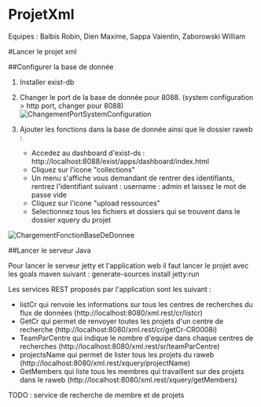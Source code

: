 # ProjetXml

Equipes : Balbis Robin, Dien Maxime, Sappa Valentin, Zaborowski William

#Lancer le projet xml

##Configurer la base de donnée

1. Installer exist-db 

2. Changer le port de la base de donnée pour 8088. (system configuration > http port, changer pour 8088)
![ChangementPortSystemConfiguration](https://preview.ibb.co/dC1MEw/Screen_Shot_2018_01_07_at_13_11_31.png)

3. Ajouter les fonctions dans la base de donnée ainsi que le dossier raweb :
    * Accedez au dashboard d'exist-ds : http://localhost:8088/exist/apps/dashboard/index.html
    * Cliquez sur l'icone "collections"
    * Un menu s'affiche vous demandant de rentrer des identifiants, rentrez l'identifiant suivant : username : admin et laissez le mot de passe vide
    * Cliquez sur l'icone "upload ressources" 
    * Selectionnez tous les fichiers et dossiers qui se trouvent dans le dossier xquery du projet

![ChargementFonctionBaseDeDonnee](https://preview.ibb.co/jrcggb/Screen_Shot_2018_01_07_at_13_33_04.png)



##Lancer le serveur Java

Pour lancer le serveur jetty et l'application web il faut lancer le projet avec les goals maven suivant : generate-sources install jetty:run 

Les services REST proposés par l'application sont les suivant :

 * listCr qui renvoie les informations sur tous les centres de recherches du flux de données (http://localhost:8080/xml.rest/cr/listcr)
 * GetCr qui permet de renvoyer toutes les projets d'un centre de recherche (http://localhost:8080/xml.rest/cr/getCr-CR0008i)
 * TeamParCentre qui indique le nombre d'equipe dans chaque centres de recherches (http://localhost:8080/xml.rest/sr/teamParCentre)
 * projectsName qui permet de lister tous les projets du raweb (http://localhost:8080/xml.rest/xquery/projectName)
 * GetMembers qui liste tous les membres qui travaillent sur des projets dans le raweb (http://localhost:8080/xml.rest/xquery/getMembers)

 TODO : service de recherche de membre et de projets

 